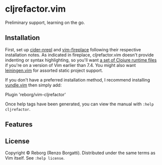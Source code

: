# cljrefactor.vim

Preliminary support, learning on the go.

## Installation

First, set up [cider-nrepl](https://github.com/clojure-emacs/cider-nrepl) and [vim-fireplace](https://github.com/tpope/vim-fireplace) following their respective
installation notes. As indicated in fireplace, cljrefactor.vim doesn't provide
indenting or syntax highlighting, so you'll want [a set of Clojure runtime
files](https://github.com/guns/vim-clojure-static) if you're on a version of
Vim earlier than 7.4.  You might also want [leiningen.vim](https://github.com/tpope/vim-leiningen) 
for assorted static project support.

If you don't have a preferred installation method, I recommend
installing [vundle.vim](https://github.com/gmarik/Vundle.vim)
then simply add:

Plugin 'reborg/vim-cljrefactor'

Once help tags have been generated, you can view the manual with `:help cljrefactor`.

## Features

## License

Copyright © Reborg (Renzo Borgatti). Distributed under the same terms as Vim itself.
See `:help license`.
